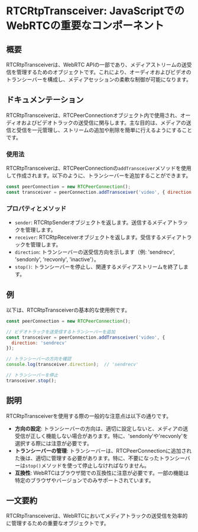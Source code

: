 <!--
Meta Description: # RTCRtpTransceiver: JavaScriptでのWebRTCの重要なコンポーネント ## 概要 RTCRtpTransceiverは、WebRTC APIの一部であり、メディアストリームの送受信を管理するためのオブジェクトです。これにより、オーディオおよびビデオのトランシーバーを構...
Meta Keywords: rtcrtptransceiverは, const, peerconnection, transceiver, direction
-->

# RTCRtpTransceiver: JavaScriptでのWebRTCの重要なコンポーネント

## 概要
RTCRtpTransceiverは、WebRTC APIの一部であり、メディアストリームの送受信を管理するためのオブジェクトです。これにより、オーディオおよびビデオのトランシーバーを構成し、メディアセッションの柔軟な制御が可能になります。

## ドキュメンテーション
RTCRtpTransceiverは、RTCPeerConnectionオブジェクト内で使用され、オーディオおよびビデオトラックの送受信に関与します。主な目的は、メディアの送信と受信を一元管理し、ストリームの追加や削除を簡単に行えるようにすることです。

### 使用法
RTCRtpTransceiverは、RTCPeerConnectionの`addTransceiver`メソッドを使用して作成されます。以下のように、トランシーバーを追加することができます。

```javascript
const peerConnection = new RTCPeerConnection();
const transceiver = peerConnection.addTransceiver('video', { direction: 'sendrecv' });
```

### プロパティとメソッド
- `sender`: RTCRtpSenderオブジェクトを返します。送信するメディアトラックを管理します。
- `receiver`: RTCRtpReceiverオブジェクトを返します。受信するメディアトラックを管理します。
- `direction`: トランシーバーの送受信方向を示します（例: 'sendrecv', 'sendonly', 'recvonly', 'inactive'）。
- `stop()`: トランシーバーを停止し、関連するメディアストリームを終了します。

## 例
以下は、RTCRtpTransceiverの基本的な使用例です。

```javascript
const peerConnection = new RTCPeerConnection();

// ビデオトラックを送受信するトランシーバーを追加
const transceiver = peerConnection.addTransceiver('video', {
  direction: 'sendrecv'
});

// トランシーバーの方向を確認
console.log(transceiver.direction);  // 'sendrecv'

// トランシーバーを停止
transceiver.stop();
```

## 説明
RTCRtpTransceiverを使用する際の一般的な注意点は以下の通りです。

- **方向の設定**: トランシーバーの方向は、適切に設定しないと、メディアの送受信が正しく機能しない場合があります。特に、'sendonly'や'recvonly'を選択する際には注意が必要です。
- **トランシーバーの管理**: トランシーバーは、RTCPeerConnectionに追加された後は、適切に管理する必要があります。特に、不要になったトランシーバーは`stop()`メソッドを使って停止しなければなりません。
- **互換性**: WebRTCはブラウザ間での互換性に注意が必要です。一部の機能は特定のブラウザやバージョンでのみサポートされています。

## 一文要約
RTCRtpTransceiverは、WebRTCにおいてメディアトラックの送受信を効率的に管理するための重要なオブジェクトです。